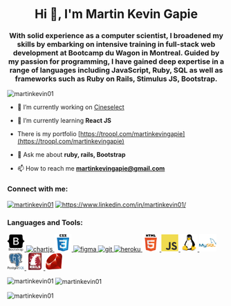 <h1 align="center">Hi 👋, I'm Martin Kevin Gapie</h1>
<h3 align="center">With solid experience as a computer scientist, I broadened my skills by embarking on intensive training in full-stack web development at Bootcamp du Wagon in Montreal. Guided by my passion for programming, I have gained deep expertise in a range of languages ​​including JavaScript, Ruby, SQL as well as frameworks such as Ruby on Rails, Stimulus JS, Bootstrap.</h3>

<p align="left"> <img src="https://komarev.com/ghpvc/?username=martinkevin01&label=Profile%20views&color=0e75b6&style=flat" alt="martinkevin01" /> </p>

- 🔭 I’m currently working on [Cineselect](https://www/cineselect.net)

- 🌱 I’m currently learning **React JS**

- There is my portfolio [https://troopl.com/martinkevingapie](https://troopl.com/martinkevingapie)

- 💬 Ask me about **ruby, rails, Bootstrap**

- 📫 How to reach me **martinkevingapie@gmail.com**

<h3 align="left">Connect with me:</h3>
<p align="left">
<a href="https://twitter.com/martinkevin01" target="blank"><img align="center" src="https://raw.githubusercontent.com/rahuldkjain/github-profile-readme-generator/master/src/images/icons/Social/twitter.svg" alt="martinkevin01" height="30" width="40" /></a>
<a href="https://linkedin.com/in/https://www.linkedin.com/in/martinkevin01/" target="blank"><img align="center" src="https://raw.githubusercontent.com/rahuldkjain/github-profile-readme-generator/master/src/images/icons/Social/linked-in-alt.svg" alt="https://www.linkedin.com/in/martinkevin01/" height="30" width="40" /></a>
</p>

<h3 align="left">Languages and Tools:</h3>
<p align="left"> <a href="https://getbootstrap.com" target="_blank" rel="noreferrer"> <img src="https://raw.githubusercontent.com/devicons/devicon/master/icons/bootstrap/bootstrap-plain-wordmark.svg" alt="bootstrap" width="40" height="40"/> </a> <a href="https://www.chartjs.org" target="_blank" rel="noreferrer"> <img src="https://www.chartjs.org/media/logo-title.svg" alt="chartjs" width="40" height="40"/> </a> <a href="https://www.w3schools.com/css/" target="_blank" rel="noreferrer"> <img src="https://raw.githubusercontent.com/devicons/devicon/master/icons/css3/css3-original-wordmark.svg" alt="css3" width="40" height="40"/> </a> <a href="https://www.figma.com/" target="_blank" rel="noreferrer"> <img src="https://www.vectorlogo.zone/logos/figma/figma-icon.svg" alt="figma" width="40" height="40"/> </a> <a href="https://git-scm.com/" target="_blank" rel="noreferrer"> <img src="https://www.vectorlogo.zone/logos/git-scm/git-scm-icon.svg" alt="git" width="40" height="40"/> </a> <a href="https://heroku.com" target="_blank" rel="noreferrer"> <img src="https://www.vectorlogo.zone/logos/heroku/heroku-icon.svg" alt="heroku" width="40" height="40"/> </a> <a href="https://www.w3.org/html/" target="_blank" rel="noreferrer"> <img src="https://raw.githubusercontent.com/devicons/devicon/master/icons/html5/html5-original-wordmark.svg" alt="html5" width="40" height="40"/> </a> <a href="https://developer.mozilla.org/en-US/docs/Web/JavaScript" target="_blank" rel="noreferrer"> <img src="https://raw.githubusercontent.com/devicons/devicon/master/icons/javascript/javascript-original.svg" alt="javascript" width="40" height="40"/> </a> <a href="https://www.linux.org/" target="_blank" rel="noreferrer"> <img src="https://raw.githubusercontent.com/devicons/devicon/master/icons/linux/linux-original.svg" alt="linux" width="40" height="40"/> </a> <a href="https://www.mysql.com/" target="_blank" rel="noreferrer"> <img src="https://raw.githubusercontent.com/devicons/devicon/master/icons/mysql/mysql-original-wordmark.svg" alt="mysql" width="40" height="40"/> </a> <a href="https://www.postgresql.org" target="_blank" rel="noreferrer"> <img src="https://raw.githubusercontent.com/devicons/devicon/master/icons/postgresql/postgresql-original-wordmark.svg" alt="postgresql" width="40" height="40"/> </a> <a href="https://rubyonrails.org" target="_blank" rel="noreferrer"> <img src="https://raw.githubusercontent.com/devicons/devicon/master/icons/rails/rails-original-wordmark.svg" alt="rails" width="40" height="40"/> </a> <a href="https://www.ruby-lang.org/en/" target="_blank" rel="noreferrer"> <img src="https://raw.githubusercontent.com/devicons/devicon/master/icons/ruby/ruby-original.svg" alt="ruby" width="40" height="40"/> </a> </p>

<p><img align="left" src="https://github-readme-stats.vercel.app/api/top-langs?username=martinkevin01&show_icons=true&locale=en&layout=compact" alt="martinkevin01" /></p>

<p>&nbsp;<img align="center" src="https://github-readme-stats.vercel.app/api?username=martinkevin01&show_icons=true&locale=en" alt="martinkevin01" /></p>

<p><img align="center" src="https://github-readme-streak-stats.herokuapp.com/?user=martinkevin01&" alt="martinkevin01" /></p>

